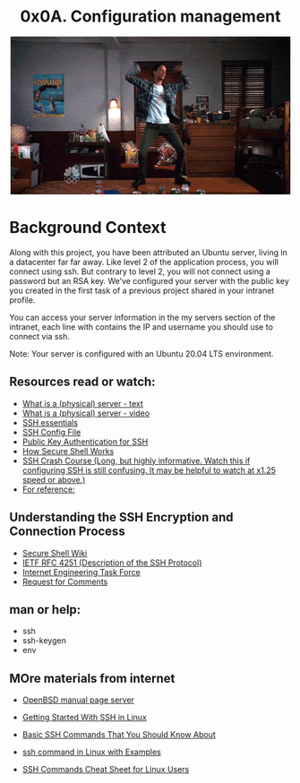 <h1 align="center">0x0A. Configuration management</h1>
<p align="center">
<img src="https://github.com/Ezra-Mallo/alx-system_engineering-devops/blob/master/0x0B-ssh/images/alx_pics1.gif"
	alt="alx_pic1">
</p>

# Background Context
Along with this project, you have been attributed an Ubuntu server, living in a datacenter far far away. Like level 2 of the application process, you will connect using ssh. But contrary to level 2, you will not connect using a password but an RSA key. We’ve configured your server with the public key you created in the first task of a previous project shared in your intranet profile.

You can access your server information in the my servers section of the intranet, each line with contains the IP and username you should use to connect via ssh.

Note: Your server is configured with an Ubuntu 20.04 LTS environment.

## Resources read or watch:

* [What is a (physical) server - text](https://en.wikipedia.org/wiki/Server_%28computing%29#Hardware_requirement)
* [What is a (physical) server - video](https://www.youtube.com/watch?v=B1ANfsDyjeA)
* [SSH essentials](https://www.digitalocean.com/community/tutorials/ssh-essentials-working-with-ssh-servers-clients-and-keys)
* [SSH Config File](https://www.ssh.com/academy/ssh/config)
* [Public Key Authentication for SSH](https://www.ssh.com/academy/ssh/public-key-authentication)
* [How Secure Shell Works](https://www.youtube.com/watch?v=ORcvSkgdA58)
* [SSH Crash Course (Long, but highly informative. Watch this if configuring SSH is still confusing. It may be helpful to watch at x1.25 speed or above.)](https://www.youtube.com/watch?v=hQWRp-FdTpc)
* [For reference:](https://www.digitalocean.com/community/tutorials/understanding-the-ssh-encryption-and-connection-process)

## Understanding the SSH Encryption and Connection Process
* [Secure Shell Wiki](https://en.wikipedia.org/wiki/Secure_Shell)
* [IETF RFC 4251 (Description of the SSH Protocol)](https://www.ietf.org/rfc/rfc4251.txt)
* [Internet Engineering Task Force](https://en.wikipedia.org/wiki/Internet_Engineering_Task_Force)
* [Request for Comments](https://en.wikipedia.org/wiki/Request_for_Comments)

## man or help:

* ssh
* ssh-keygen
* env

## MOre materials from internet
* [OpenBSD manual page server](https://man.openbsd.org/ssh)
* [Getting Started With SSH in Linux
](https://www.hostinger.com/tutorials/ssh/basic-ssh-commands)
* [Basic SSH Commands That You Should Know About](https://www.hostinger.com/tutorials/ssh/basic-ssh-commands)

* [ssh command in Linux with Examples](https://www.geeksforgeeks.org/ssh-command-in-linux-with-examples/)
* [SSH Commands Cheat Sheet for Linux Users
](https://computingforgeeks.com/ssh-cheatsheet-for-sysadmins/)
